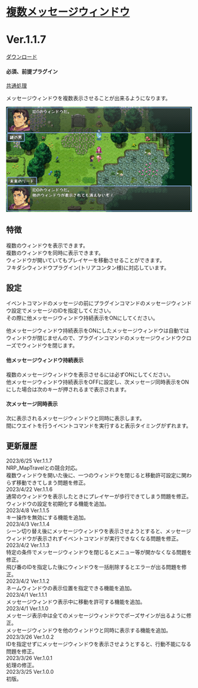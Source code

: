 # [複数メッセージウィンドウ](https://raw.githubusercontent.com/nuun888/MZ/master/NUUN_MultiMessageWindows.js)
# Ver.1.1.7
[ダウンロード](https://raw.githubusercontent.com/nuun888/MZ/master/NUUN_MultiMessageWindows.js)
#### 必須、前提プラグイン
[共通処理](https://github.com/nuun888/MZ/blob/master/README/Base.md)  

メッセージウィンドウを複数表示させることが出来るようになります。  

![画像](img/MultiMessageWindows.png)  

## 特徴
複数のウィンドウを表示できます。  
複数のウィンドウを同時に表示できます。  
ウィンドウが開いていてもプレイヤーを移動させることができます。  
フキダシウィンドウプラグイン(トリアコンタン様)に対応しています。  

## 設定
イベントコマンドのメッセージの前にプラグインコマンドのメッセージウィンドウ設定でメッセージのIDを指定してください。  
その際に他メッセージウィンドウ持続表示をONにしてください。  

他メッセージウィンドウ持続表示をONにしたメッセージウィンドウは自動ではウィンドウが閉じませんので、プラグインコマンドのメッセージウィンドウクローズでウィンドウを閉じます。  

#### 他メッセージウィンドウ持続表示
複数のメッセージウィンドウを表示させるには必ずONにしてください。  
他メッセージウィンドウ持続表示をOFFに設定し、次メッセージ同時表示をONにした場合は次のキーが押されるまで表示されます。  

#### 次メッセージ同時表示
次に表示されるメッセージウィンドウと同時に表示します。  
間にウエイトを行うイベントコマンドを実行すると表示タイミングがずれます。  

## 更新履歴
2023/6/25 Ver.1.1.7  
NRP_MapTravelとの競合対応。  
複数ウィンドウを開いた後に、一つのウィンドウを閉じると移動許可設定に関わらず移動できてしまう問題を修正。  
2023/4/22 Ver.1.1.6  
通常のウィンドウを表示したときにプレイヤーが歩行できてしまう問題を修正。  
ウィンドウの設定を初期化する機能を追加。  
2023/4/8 Ver.1.1.5  
キー操作を無効にする機能を追加。  
2023/4/3 Ver.1.1.4  
シーン切り替え後にメッセージウィンドウを表示させようとすると、メッセージウィンドウが表示されずイベントコマンドが実行できなくなる問題を修正。  
2023/4/2 Ver.1.1.3  
特定の条件でメッセージウィンドウを閉じるとメニュー等が開かなくなる問題を修正。  
飛び番のIDを指定した後にウィンドウを一括削除するとエラーが出る問題を修正。  
2023/4/2 Ver.1.1.2  
ネームウィンドウの表示位置を指定できる機能を追加。  
2023/4/1 Ver.1.1.1  
メッセージウィンドウ表示中に移動を許可する機能を追加。  
2023/4/1 Ver.1.1.0  
メッセージ表示中は全てのメッセージウィンドウでポーズサインが出るように修正。  
メッセージウィンドウを他のウィンドウと同時に表示する機能を追加。  
2023/3/26 Ver.1.0.2  
IDを指定せずにメッセージウィンドウを表示させようとすると、行動不能になる問題を修正。  
2023/3/26 Ver.1.0.1  
処理の修正。  
2023/3/25 Ver.1.0.0  
初版。  
